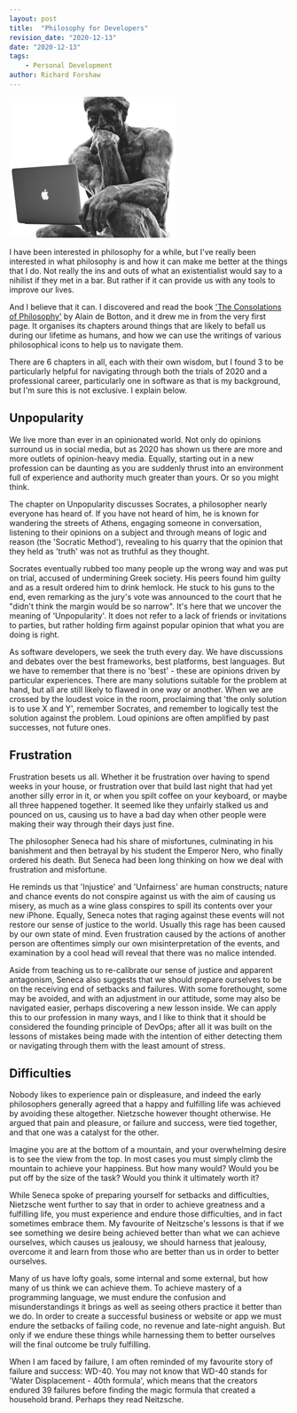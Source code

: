 ```yaml
---
layout: post
title:  "Philosophy for Developers"
revision_date: "2020-12-13"
date: "2020-12-13"
tags:
    - Personal Development
author: Richard Forshaw
---
```


![alt text](images/thinker-front-full-300x254.png "Philosophy for Developers")

I have been interested in philosophy for a while, but I've really been interested in what philosophy is and how it can make me better at the things that I do. Not really the ins and outs of what an existentialist would say to a nihilist if they met in a bar. But rather if it can provide us with any tools to improve our lives.

And I believe that it can. I discovered and read the book ['The Consolations of Philosophy'](https://www.alaindebotton.com/philosophy/) by Alain de Botton, and it drew me in from the very first page. It organises its chapters around things that are likely to befall us during our lifetime as humans, and how we can use the writings of various philosophical icons to help us to navigate them.

There are 6 chapters in all, each with their own wisdom, but I found 3 to be particularly helpful for navigating through both the trials of 2020 and a professional career, particularly one in software as that is my background, but I'm sure this is not exclusive. I explain below.

## Unpopularity

We live more than ever in an opinionated world. Not only do opinions surround us in social media, but as 2020 has shown us there are more and more outlets of opinion-heavy media. Equally, starting out in a new profession can be daunting as you are suddenly thrust into an environment full of experience and authority much greater than yours. Or so you might think.

The chapter on Unpopularity discusses Socrates, a philosopher nearly everyone has heard of. If you have not heard of him, he is known for wandering the streets of Athens, engaging someone in conversation, listening to their opinions on a subject and through means of logic and reason (the 'Socratic Method'), revealing to his quarry that the opinion that they held as 'truth' was not as truthful as they thought.

Socrates eventually rubbed too many people up the wrong way and was put on trial, accused of undermining Greek society. His peers found him guilty and as a result ordered him to drink hemlock. He stuck to his guns to the end, even remarking as the jury's vote was announced to the court that he "didn't think the margin would be so narrow". It's here that we uncover the meaning of 'Unpopularity'. It does not refer to a lack of friends or invitations to parties, but rather holding firm against popular opinion that what you are doing is right.

As software developers, we seek the truth every day. We have discussions and debates over the best frameworks, best platforms, best languages. But we have to remember that there is no 'best' - these are opinions driven by particular experiences. There are many solutions suitable for the problem at hand, but all are still likely to flawed in one way or another. When we are crossed by the loudest voice in the room, proclaiming that 'the only solution is to use X and Y', remember Socrates, and remember to logically test the solution against the problem. Loud opinions are often amplified by past successes, not future ones.

## Frustration

Frustration besets us all. Whether it be frustration over having to spend weeks in your house, or frustration over that build last night that had yet another silly error in it, or when you spilt coffee on your keyboard, or maybe all three happened together. It seemed like they unfairly stalked us and pounced on us, causing us to have a bad day when other people were making their way through their days just fine.

The philosopher Seneca had his share of misfortunes, culminating in his banishment and then betrayal by his student the Emperor Nero, who finally ordered his death. But Seneca had been long thinking on how we deal with frustration and misfortune.

He reminds us that 'Injustice' and 'Unfairness' are human constructs; nature and chance events do not conspire against us with the aim of causing us misery, as much as a wine glass conspires to spill its contents over your new iPhone. Equally, Seneca notes that raging against these events will not restore our sense of justice to the world. Usually this rage has been caused by our own state of mind. Even frustration caused by the actions of another person are oftentimes simply our own misinterpretation of the events, and examination by a cool head will reveal that there was no malice intended.

Aside from teaching us to re-calibrate our sense of justice and apparent antagonism, Seneca also suggests that we should  prepare ourselves to be on the receiving end of setbacks and failures. With some forethought, some may be avoided, and with an adjustment in our attitude, some may also be navigated easier, perhaps discovering a new lesson inside. We can apply this to our profession in many ways, and I like to think that it should be considered the founding principle of DevOps; after all it was built on the lessons of mistakes being made with the intention of either detecting them or navigating through them with the least amount of stress.

## Difficulties

Nobody likes to experience pain or displeasure, and indeed the early philosophers generally agreed that a happy and fulfilling life was achieved by avoiding these altogether. Nietzsche however thought otherwise. He argued that pain and pleasure, or failure and success, were tied together, and that one was a catalyst for the other.

Imagine you are at the bottom of a mountain, and your overwhelming desire is to see the view from the top. In most cases you must simply climb the mountain to achieve your happiness. But how many would? Would you be put off by the size of the task? Would you think it ultimately worth it?

While Seneca spoke of preparing yourself for setbacks and difficulties, Nietzsche went further to say that in order to achieve greatness and a fulfilling life, you must experience and endure those difficulties, and in fact sometimes embrace them. My favourite of Neitzsche's lessons is that if we see something we desire being achieved better than what we can achieve ourselves, which causes us jealousy, we should harness that jealousy, overcome it and learn from those who are better than us in order to better ourselves.

Many of us have lofty goals, some internal and some external, but how many of us think we can achieve them. To achieve mastery of a programming language, we must endure the confusion and misunderstandings it brings as well as seeing others practice it better than we do. In order to create a successful business or website or app we must endure the setbacks of failing code, no revenue and late-night anguish. But only if we endure these things while harnessing them to better ourselves will the final outcome be truly fulfilling.

When I am faced by failure, I am often reminded of my favourite story of failure and success: WD-40. You may not know that WD-40 stands for 'Water Displacement - 40th formula', which means that the creators endured 39 failures before finding the magic formula that created a household brand. Perhaps they read Neitzsche.
